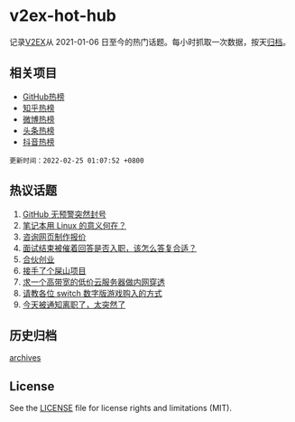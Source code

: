 # v2ex-hot-hub

 记录[V2EX](https://www.v2ex.com/)从 2021-01-06 日至今的热门话题。每小时抓取一次数据，按天[归档](archives)。
 
 ## 相关项目

- [GitHub热榜](https://github.com/snaildev/github-hot-hub)
- [知乎热榜](https://github.com/snaildev/zhihu-hot-hub)
- [微博热榜](https://github.com/snaildev/weibo-hot-hub)
- [头条热榜](https://github.com/snaildev/toutiao-hot-hub)
- [抖音热榜](https://github.com/snaildev/douyin-hot-hub)


 `更新时间：2022-02-25 01:07:52 +0800`

## 热议话题

1. [GitHub 无预警突然封号](https://www.v2ex.com/t/836086)
1. [笔记本用 Linux 的意义何在？](https://www.v2ex.com/t/836078)
1. [咨询网页制作报价](https://www.v2ex.com/t/836121)
1. [面试结束被催着回答是否入职，该怎么答复合适？](https://www.v2ex.com/t/836119)
1. [合伙创业](https://www.v2ex.com/t/836145)
1. [接手了个屎山项目](https://www.v2ex.com/t/836084)
1. [求一个高带宽的低价云服务器做内网穿透](https://www.v2ex.com/t/836102)
1. [请教各位 switch 数字版游戏购入的方式](https://www.v2ex.com/t/836080)
1. [今天被通知离职了，太突然了](https://www.v2ex.com/t/836133)

## 历史归档

[archives](archives)

## License

See the [LICENSE](LICENSE) file for license rights and limitations (MIT).
